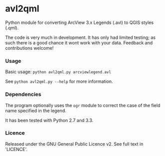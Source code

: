 # avl2qml

Python module for converting ArcView 3.x Legends (.avl) to QGIS styles (.qml).

The code is very much in development. It has only had limited testing; as such there is a good chance it wont work with your data. Feedback and contributions welcome!

### Usage

Basic usage: ```python avl2qml.py arcviewlegend.avl```

See ```python avl2qml.py --help``` for more information.

### Dependencies

The program optionally uses the `ogr` module to correct the case of the field name specified in the legend.

It has been tested with Python 2.7 and 3.3.

### Licence

Released under the GNU General Public Licence v2. See full text in 'LICENCE'.
